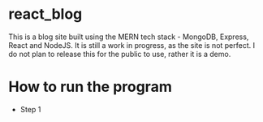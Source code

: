 # react_blog

This is a blog site built using the MERN tech stack - MongoDB, Express, React and NodeJS. It is still a work in progress, as the site is not perfect. I do not plan to release this for the public to use, rather it is a demo.

# How to run the program

- Step 1
